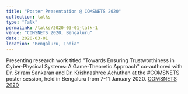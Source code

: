 ```yaml
---
title: "Poster Presentation @ COMSNETS 2020"
collection: talks
type: "Talk"
permalink: /talks/2020-03-01-talk-1
venue: "COMSNETS 2020, Bengaluru"
date: 2020-03-01
location: "Bengaluru, India"
---
```

Presenting research work titled "Towards Ensuring Trustworthiness in Cyber-Physical Systems: A Game-Theoretic Approach" co-authored with Dr. Sriram Sankaran and Dr. Krishnashree Achuthan at the #COMSNETS poster session, held in Bengaluru from 7-11 January 2020.
[COMSNETS 2020](https://github.com/jithsg/jithsg.github.io/blob/master/images/82184495_1288594494662504_1513818879116181504_n.jpg)

